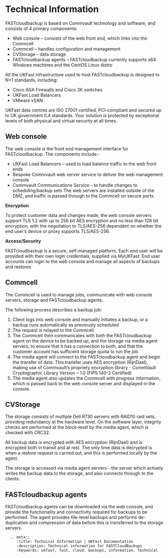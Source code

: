 # Technical Information

FASTcloudbackup is based on Commvault technology and software, and consists of 4 primary components:
* Web console – consists of the web front end, which links into the Commcell
* Commcell – handles configuration and management
* CVStorage – data storage
* FASTcloudbackup agents – FASTcloudbackup currently supports x64 Windows machines and the CentOS Linux distro

All the UKFast infrastructure used to host FASTcloudbackup is designed to N+1 standards, including:
* Cisco ASA Firewalls and Cisco 3K switches
* UKFast Load Balancers
* VMware vSAN

UKFast data centres are ISO 27001 certified, PCI-compliant and secured up to UK government IL4 standards.  Your solution is protected by exceptional levels of both physical and virtual security at all times.

## Web console

The web console is the front end management interface for FASTcloudbackup. The components include:-
* UKFast Load Balancers – used to load balance traffic to the web front ends
* Bespoke Commvault web server service to deliver the web management console
* Commvault Communications Service – to handle changes to scheduling/backup sets
The web servers are installed outside of the DMZ, and traffic is passed through to the Commcell on secure ports.

__Encryption__

To protect customer data and changes made, the web console servers support TLS 1.2 with up to 256 bit AES encryption and no less than 128 bit encryption, with the negotiation to TLS/AES-256 dependent on whether the end user’s device or proxy supports TLS/AES-256.

__Access/Security__

FASTcloudbackup is a secure, self-managed platform.  Each end user will be provided with their own login credentials, supplied via MyUKFast. End user accounts can login to the web console and manage all aspects of backups and restores

## Commcell

The Commcell is used to manage jobs, communicate with web console servers, storage and FASTcloudbackup agents.

The following process describes a backup job:
1. Client logs into web console and manually initiates a backup, or a backup runs automatically as previously scheduled
2. The request is relayed to the Commcell
3. The Commcell then communicates with both the FASTcloudbackup agent on the device to be backed up, and the storage via media agent servers, to ensure that it has a connection to both, and that the customer account has sufficient storage quota to run the job
4. The media agent will connect to the FASTcloudbackup agent and begin the transfer of data. This transfer uses AES encryption (RijnDael), making use of Commvault’s propriety encryption library - CommVault Cryptographic Library Version – 1.0 (FIPS 140-2 Certified)
5. The media agent also updates the Commcell with progress information, which is passed back to the web console server and displayed in the console.

## CVStorage

The storage consists of multiple Dell R730 servers with RAID10 raid sets, providing redundancy at the hardware level. On the software layer, integrity checks are performed at the block-level by the media agent, which is checked with CRC32.

All backup data is encrypted with AES encryption (RijnDael) and is encrypted both in transit and at rest. The only time data is decrypted is when a restore request is carried out, and this is performed locally by the agent.

The storage is accessed via media agent servers - the server which actively writes the backup data to the storage, and also connects through to the clients.

## FASTcloudbackup agents

FASTcloudbackup agents can be downloaded via the web console, and provide the functionality and connectivity required for backups to be performed.  The agent provides file-level backups and performs de-duplication and compression of data before this is transferred to the storage servers.

```eval_rst
  .. meta::
     :title: Technical Information | UKFast Documentation
     :description: Technical information for FASTCloudBackups
     :keywords: ukfast, fast, cloud, backups, information, technical
